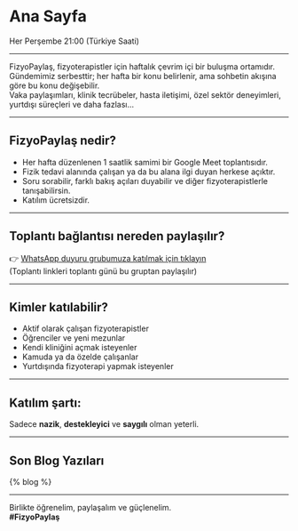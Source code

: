 # Ana Sayfa

Her Perşembe 21:00 (Türkiye Saati)

---

FizyoPaylaş, fizyoterapistler için haftalık çevrim içi bir buluşma ortamıdır.  
Gündemimiz serbesttir; her hafta bir konu belirlenir, ama sohbetin akışına göre bu konu değişebilir.  
Vaka paylaşımları, klinik tecrübeler, hasta iletişimi, özel sektör deneyimleri, yurtdışı süreçleri ve daha fazlası...

---

## FizyoPaylaş nedir?

- Her hafta düzenlenen 1 saatlik samimi bir Google Meet toplantısıdır.
- Fizik tedavi alanında çalışan ya da bu alana ilgi duyan herkese açıktır.
- Soru sorabilir, farklı bakış açıları duyabilir ve diğer fizyoterapistlerle tanışabilirsin.
- Katılım ücretsizdir.

---

## Toplantı bağlantısı nereden paylaşılır?

👉 [WhatsApp duyuru grubumuza katılmak için tıklayın](https://chat.whatsapp.com/DoQDwhhGB1N18IXJ8aJgsZ)  
(Toplantı linkleri toplantı günü bu gruptan paylaşılır)

---

## Kimler katılabilir?

- Aktif olarak çalışan fizyoterapistler
- Öğrenciler ve yeni mezunlar
- Kendi kliniğini açmak isteyenler
- Kamuda ya da özelde çalışanlar
- Yurtdışında fizyoterapi yapmak isteyenler

---

## Katılım şartı:

Sadece **nazik**, **destekleyici** ve **saygılı** olman yeterli.

---

## Son Blog Yazıları

{% blog %}

---

Birlikte öğrenelim, paylaşalım ve güçlenelim.  
**#FizyoPaylaş**
